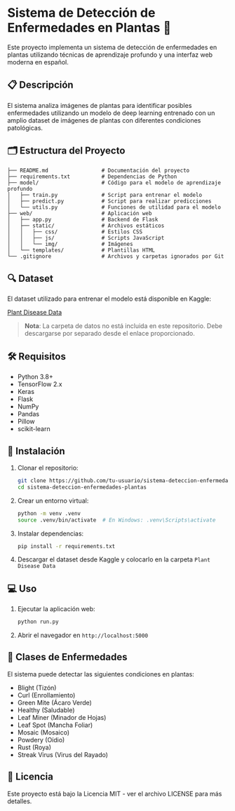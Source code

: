 # Sistema de Detección de Enfermedades en Plantas 🌱

Este proyecto implementa un sistema de detección de enfermedades en plantas utilizando técnicas de aprendizaje profundo y una interfaz web moderna en español.

## 📋 Descripción

El sistema analiza imágenes de plantas para identificar posibles enfermedades utilizando un modelo de deep learning entrenado con un amplio dataset de imágenes de plantas con diferentes condiciones patológicas.

## 🗂️ Estructura del Proyecto

```
├── README.md                 # Documentación del proyecto
├── requirements.txt          # Dependencias de Python
├── model/                    # Código para el modelo de aprendizaje profundo
│   ├── train.py              # Script para entrenar el modelo
│   ├── predict.py            # Script para realizar predicciones
│   └── utils.py              # Funciones de utilidad para el modelo
├── web/                      # Aplicación web
│   ├── app.py                # Backend de Flask
│   ├── static/               # Archivos estáticos
│   │   ├── css/              # Estilos CSS
│   │   ├── js/               # Scripts JavaScript
│   │   └── img/              # Imágenes
│   └── templates/            # Plantillas HTML
└── .gitignore                # Archivos y carpetas ignorados por Git
```

## 🔍 Dataset

El dataset utilizado para entrenar el modelo está disponible en Kaggle:

[Plant Disease Data](https://www.kaggle.com/datasets/ddubs420/plant-disease-data)

> **Nota**: La carpeta de datos no está incluida en este repositorio. Debe descargarse por separado desde el enlace proporcionado.

## 🛠️ Requisitos

- Python 3.8+
- TensorFlow 2.x
- Keras
- Flask
- NumPy
- Pandas
- Pillow
- scikit-learn

## 🚀 Instalación

1. Clonar el repositorio:
   ```bash
   git clone https://github.com/tu-usuario/sistema-deteccion-enfermedades-plantas.git
   cd sistema-deteccion-enfermedades-plantas
   ```

2. Crear un entorno virtual:
   ```bash
   python -m venv .venv
   source .venv/bin/activate  # En Windows: .venv\Scripts\activate
   ```

3. Instalar dependencias:
   ```bash
   pip install -r requirements.txt
   ```

4. Descargar el dataset desde Kaggle y colocarlo en la carpeta `Plant Disease Data`

## 💻 Uso

1. Ejecutar la aplicación web:
   ```bash
   python run.py
   ```

2. Abrir el navegador en `http://localhost:5000`

## 🌿 Clases de Enfermedades

El sistema puede detectar las siguientes condiciones en plantas:

- Blight (Tizón)
- Curl (Enrollamiento)
- Green Mite (Ácaro Verde)
- Healthy (Saludable)
- Leaf Miner (Minador de Hojas)
- Leaf Spot (Mancha Foliar)
- Mosaic (Mosaico)
- Powdery (Oídio)
- Rust (Roya)
- Streak Virus (Virus del Rayado)

## 📝 Licencia

Este proyecto está bajo la Licencia MIT - ver el archivo LICENSE para más detalles.